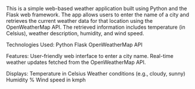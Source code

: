 This is a simple web-based weather application built using Python and the Flask web framework. The app allows users to enter the name of a city and retrieves the current weather data for that location using the OpenWeatherMap API.
The retrieved information includes temperature (in Celsius), weather description, humidity, and wind speed.

Technologies Used:
Python
Flask
OpenWeatherMap API

Features:
User-friendly web interface to enter a city name.
Real-time weather updates fetched from the OpenWeatherMap API.

Displays:
Temperature in Celsius
Weather conditions (e.g., cloudy, sunny)
Humidity %
Wind speed in kmph
